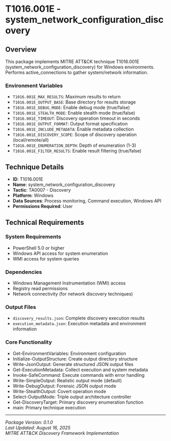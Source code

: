 # T1016.001E - system_network_configuration_discovery

## Overview
This package implements MITRE ATT&CK technique T1016.001E (system_network_configuration_discovery) for Windows environments. Performs active_connections to gather system/network information.

### Environment Variables

- `T1016.001E_MAX_RESULTS`: Maximum results to return
- `T1016.001E_OUTPUT_BASE`: Base directory for results storage
- `T1016.001E_DEBUG_MODE`: Enable debug mode (true/false)
- `T1016.001E_STEALTH_MODE`: Enable stealth mode (true/false)
- `T1016.001E_TIMEOUT`: Discovery operation timeout in seconds
- `T1016.001E_OUTPUT_FORMAT`: Output format specification
- `T1016.001E_INCLUDE_METADATA`: Enable metadata collection
- `T1016.001E_DISCOVERY_SCOPE`: Scope of discovery operation (local/remote/all)
- `T1016.001E_ENUMERATION_DEPTH`: Depth of enumeration (1-3)
- `T1016.001E_FILTER_RESULTS`: Enable result filtering (true/false)

## Technique Details
- **ID**: T1016.001E
- **Name**: system_network_configuration_discovery
- **Tactic**: TA0007 - Discovery
- **Platform**: Windows
- **Data Sources**: Process monitoring, Command execution, Windows API
- **Permissions Required**: User

## Technical Requirements

### System Requirements

- PowerShell 5.0 or higher
- Windows API access for system enumeration
- WMI access for system queries

### Dependencies

- Windows Management Instrumentation (WMI) access
- Registry read permissions
- Network connectivity (for network discovery techniques)

### Output Files
- `discovery_results.json`: Complete discovery execution results
- `execution_metadata.json`: Execution metadata and environment information

### Core Functionality

- Get-EnvironmentVariables: Environment configuration
- Initialize-OutputStructure: Create output directory structure
- Write-JsonOutput: Generate structured JSON output files
- Get-ExecutionMetadata: Collect execution and system metadata
- Invoke-SafeCommand: Execute commands with error handling
- Write-SimpleOutput: Realistic output mode (default)
- Write-DebugOutput: Forensic JSON output mode
- Write-StealthOutput: Covert operation mode
- Select-OutputMode: Triple output architecture controller
- Get-DiscoveryTarget: Primary discovery enumeration function
- main: Primary technique execution

---
*Package Version: 0.1.0*  
*Last Updated: August 16, 2025*  
*MITRE ATT&CK Discovery Framework Implementation*

